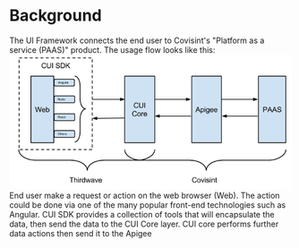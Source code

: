 # Background
The UI Framework connects the end user to Covisint's "Platform as a service (PAAS)" product. The usage flow looks like this:
![](ProjectOverview.png)
End user make a request or action on the web browser (Web). The action could be done via one of the many popular front-end technologies such as Angular.
CUI SDK provides a collection of tools that will encapsulate the data, then send the data to the CUI Core layer.
CUI core performs further data actions then send it to the Apigee